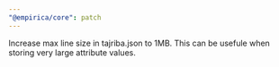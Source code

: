 ```yaml
---
"@empirica/core": patch
---
```


Increase max line size in tajriba.json to 1MB. This can be usefule when storing
very large attribute values.
